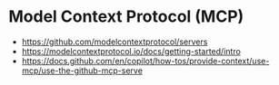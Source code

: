 # Model Context Protocol (MCP)

* https://github.com/modelcontextprotocol/servers
* https://modelcontextprotocol.io/docs/getting-started/intro
* https://docs.github.com/en/copilot/how-tos/provide-context/use-mcp/use-the-github-mcp-serve
